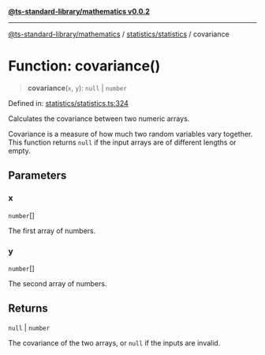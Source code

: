 [**@ts-standard-library/mathematics v0.0.2**](../../../README.md)

***

[@ts-standard-library/mathematics](../../../README.md) / [statistics/statistics](../README.md) / covariance

# Function: covariance()

> **covariance**(`x`, `y`): `null` \| `number`

Defined in: [statistics/statistics.ts:324](https://github.com/gabaudette/ts-stdlib/blob/725aff52e6f28b9942b278b955914b3ace9f325c/packages/mathematics/src/statistics/statistics.ts#L324)

Calculates the covariance between two numeric arrays.

Covariance is a measure of how much two random variables vary together.
This function returns `null` if the input arrays are of different lengths or empty.

## Parameters

### x

`number`[]

The first array of numbers.

### y

`number`[]

The second array of numbers.

## Returns

`null` \| `number`

The covariance of the two arrays, or `null` if the inputs are invalid.
